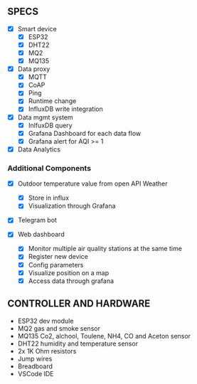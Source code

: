 ## SPECS
- [x] Smart device
    - [x] ESP32
    - [x] DHT22
    - [x] MQ2
    - [x] MQ135

- [x] Data proxy
    - [x] MQTT 
    - [x] CoAP 
    - [x] Ping
    - [x] Runtime change
    - [x] InfluxDB write integration
- [x] Data mgmt system
    - [x] InlfuxDB query 
    - [x] Grafana Dashboard for each data flow
    - [x] Grafana alert for AQI >= 1
- [x] Data Analytics

### Additional Components
- [x] Outdoor temperature value from open API Weather
    - [x] Store in influx 
    - [x] Visualization through Grafana

- [x] Telegram bot

- [x] Web dashboard
    - [x] Monitor multiple air quality stations at the same time
    - [x] Register new device
    - [x] Config parameters
    - [x] Visualize position on a map
    - [x] Access data through grafana
## CONTROLLER AND HARDWARE 
- ESP32 dev module
- MQ2 gas and smoke sensor
- MQ135 Co2, alchool, Toulene, NH4, CO and Aceton sensor
- DHT22 humidity and temperature sensor
- 2x 1K Ohm resistors
- Jump wires
- Breadboard
- VSCode IDE
